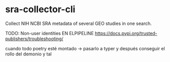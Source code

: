 # sra-collector-cli

Collect NIH NCBI SRA metadata of several GEO studies in one search.


TODO:  Non-user identities EN ELPIPELINE
https://docs.pypi.org/trusted-publishers/troubleshooting/

cuando todo poetry esté montado -> pasarlo a typer
y después conseguir el rollo del demonio y tal